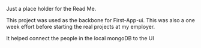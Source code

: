 Just a place holder for the Read Me.

This project was used as the backbone for First-App-ui. This was also a one week effort before starting the real projects at my employer.

It helped connect the people in the local mongoDB to the UI
